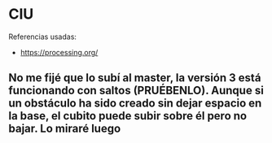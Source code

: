 # CIU
 
Referencias usadas:
- https://processing.org/


## No me fijé que lo subí al master, la versión 3 está funcionando con saltos (PRUÉBENLO). Aunque si un obstáculo ha sido creado sin dejar espacio en la base, el cubito puede subir sobre él pero no bajar. Lo miraré luego
